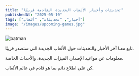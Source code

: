 ```yaml
---
title: "تحديثات وأخبار الألعاب الجديدة القادمة قريبًا"
publishedAt: "2025-05-10"
tags: ["أخبار", "تحديثات", "ألعاب"]
image: "/images/upcoming-games.jpg"
---
```

![batman](/soon.jpg)

تابع معنا آخر الأخبار والتحديثات حول الألعاب الجديدة التي ستصدر قريبًا.

معلومات عن مواعيد الإصدار، الميزات الجديدة، والأحداث الخاصة.

كن على اطلاع دائم بما هو قادم في عالم الألعاب.
